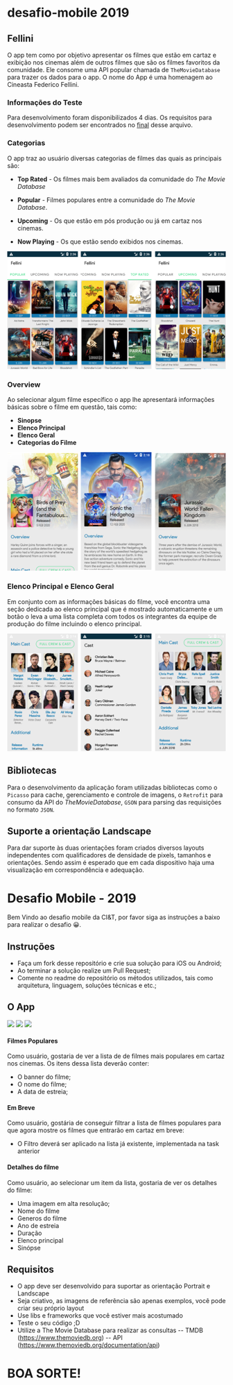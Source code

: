 # desafio-mobile 2019

## Fellini 
O app tem como por objetivo apresentar os filmes que estão em cartaz e exibição nos cinemas além de outros filmes que são os filmes favoritos da comunidade. Ele consome uma API popular chamada de `TheMovieDatabase` para trazer os dados para o app. O nome do App é uma homenagem ao Cineasta Federico Fellini.  

### Informações do Teste 
Para desenvolvimento foram disponibilizados 4 dias. Os requisitos para desenvolvimento podem ser encontrados no [final](https://github.com/eduardowgmendes/desafio-mobile#instru%C3%A7%C3%B5es) desse arquivo.     


### Categorias 
O app traz ao usuário diversas categorias de filmes das quais as principais são:  

* **Top Rated** - Os filmes mais bem avaliados da comunidade do *The Movie Database* 

* **Popular** - Filmes populares entre a comunidade do *The Movie Database*.

* **Upcoming** - Os que estão em pós produção ou já em cartaz nos cinemas.

* **Now Playing** - Os que estão sendo exibidos nos cinemas.

![Categories](https://raw.githubusercontent.com/eduardowgmendes/desafio-mobile/master/screenshots/final-screenshots/main-comp-ii.png)

### Overview 
Ao selecionar algum filme específico o app lhe apresentará informações básicas sobre o filme em questão, tais como: 

* **Sinopse**
* **Elenco Principal**
* **Elenco Geral**
* **Categorias do Filme** 

![App Screens](https://raw.githubusercontent.com/eduardowgmendes/desafio-mobile/master/screenshots/final-screenshots/main-comp-iii.png) 

### Elenco Principal e Elenco Geral
Em conjunto com as informações básicas do filme, você encontra uma seção dedicada ao elenco principal que é mostrado automaticamente e um botão o leva a uma lista completa com todos os integrantes da equipe de produção do filme incluindo o elenco principal. 

![Movie Contents](https://raw.githubusercontent.com/eduardowgmendes/desafio-mobile/master/screenshots/final-screenshots/main-comp-iv.png)

  
## Bibliotecas 
Para o desenvolvimento da aplicação foram utilizadas bibliotecas como o `Picasso` para cache, gerenciamento e controle de imagens, o `Retrofit` para consumo da API do *TheMovieDatabase*, `GSON` para parsing das requisições no formato `JSON`.   
  
## Suporte a orientação Landscape
Para dar suporte às duas orientações foram criados diversos layouts independentes com qualificadores de densidade de pixels, tamanhos e orientações. 
Sendo assim é esperado que em cada dispositivo haja uma visualização em correspondência e adequação. 

# Desafio Mobile - 2019

Bem Vindo ao desafio mobile da CI&T, por favor siga as instruções a baixo para realizar o desafio 😀.

## Instruções

- Faça um fork desse repositório e crie sua solução para iOS ou Android;
- Ao terminar a solução realize um Pull Request;
- Comente no readme do repositório os métodos utilizados, tais como arquitetura, linguagem, soluções técnicas e etc.;

## O App

<img src="screenshots/ss01.png?raw=true" width="250"> <img src="screenshots/ss02.png?raw=true" width="250"> <img src="screenshots/ss03.png?raw=true" width="250">

#### Filmes Populares

Como usuário, gostaria de ver a lista de de filmes mais populares em cartaz nos cinemas. Os itens dessa lista deverão conter:
 - O banner do filme;
 - O nome do filme;
 - A data de estreia;

#### Em Breve

Como usuário, gostária de conseguir filtrar a lista de filmes populares para que agora mostre os filmes que entrarão em cartaz em breve:
 - O Filtro deverá ser aplicado na lista já existente, implementada na task anterior

#### Detalhes do filme

Como usuário, ao selecionar um item da lista, gostaria de ver os detalhes do filme:
 - Uma imagem em alta resolução;
 - Nome do filme
 - Generos do filme
 - Ano de estreia
 - Duração
 - Elenco principal 
 - Sinópse
 
## Requisitos
 - O app deve ser desenvolvido para suportar as orientação Portrait e Landscape
 - Seja criativo, as imagens de referência são apenas exemplos, você pode criar seu próprio layout
 - Use libs e frameworks que você estiver mais acostumado
 - Teste o seu código ;D
 - Utilize a The Movie Database para realizar as consultas 
 -- TMDB (https://www.themoviedb.org)
 -- API (https://www.themoviedb.org/documentation/api)
 
# BOA SORTE!
 
 
